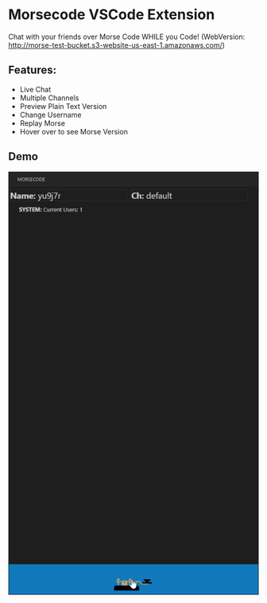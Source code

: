 # Morsecode VSCode Extension

Chat with your friends over Morse Code WHILE you Code!  (WebVersion: http://morse-test-bucket.s3-website-us-east-1.amazonaws.com/)

## Features:
- Live Chat
- Multiple Channels
- Preview Plain Text Version
- Change Username
- Replay Morse
- Hover over to see Morse Version


## Demo
![Morse Demo](media/Morsecode-Demo.gif)

